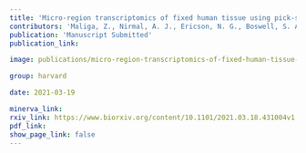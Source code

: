 ```yaml
---
title: 'Micro-region transcriptomics of fixed human tissue using pick-seq.'
contributors: 'Maliga, Z., Nirmal, A. J., Ericson, N. G., Boswell, S. A., U’Ren, L., Podyminogin, R., Chow, J., Chen, Y.-A., … Sorger, P. K. (2021).'
publication: 'Manuscript Submitted'
publication_link:

image: publications/micro-region-transcriptomics-of-fixed-human-tissue-using-pick-seq.PNG

group: harvard

date: 2021-03-19

minerva_link:
rxiv_link: https://www.biorxiv.org/content/10.1101/2021.03.18.431004v1
pdf_link:
show_page_link: false
---
```


